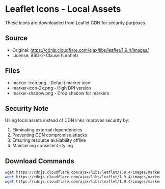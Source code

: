 # Leaflet Icons - Local Assets

These icons are downloaded from Leaflet CDN for security purposes.

## Source
- Original: https://cdnjs.cloudflare.com/ajax/libs/leaflet/1.9.4/images/
- License: BSD-2-Clause (Leaflet)

## Files
- marker-icon.png - Default marker icon
- marker-icon-2x.png - High DPI version
- marker-shadow.png - Drop shadow for markers

## Security Note
Using local assets instead of CDN links improves security by:
1. Eliminating external dependencies
2. Preventing CDN compromise attacks
3. Ensuring resource availability offline
4. Maintaining consistent styling

## Download Commands
```bash
wget https://cdnjs.cloudflare.com/ajax/libs/leaflet/1.9.4/images/marker-icon.png
wget https://cdnjs.cloudflare.com/ajax/libs/leaflet/1.9.4/images/marker-icon-2x.png  
wget https://cdnjs.cloudflare.com/ajax/libs/leaflet/1.9.4/images/marker-shadow.png
```